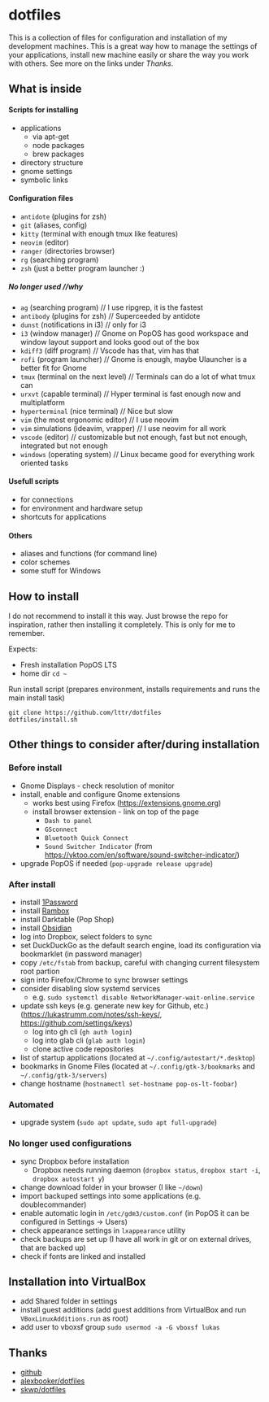 # dotfiles

This is a collection of files for configuration and installation of my
development machines. This is a great way how to manage the settings of your
applications, install new machine easily or share the way you work with others.
See more on the links under _Thanks_.

## What is inside

#### Scripts for installing

- applications
  - via apt-get
  - node packages
  - brew packages
- directory structure
- gnome settings
- symbolic links

#### Configuration files

- `antidote` (plugins for zsh)
- `git` (aliases, config)
- `kitty` (terminal with enough tmux like features)
- `neovim` (editor)
- `ranger` (directories browser)
- `rg` (searching program)
- `zsh` (just a better program launcher :)

##### No longer used //why

- `ag` (searching program) // I use ripgrep, it is the fastest
- `antibody` (plugins for zsh) // Superceeded by antidote
- `dunst` (notifications in i3) // only for i3
- `i3` (window manager) // Gnome on PopOS has good workspace and window layout
  support and looks good out of the box
- `kdiff3` (diff program) // Vscode has that, vim has that
- `rofi` (program launcher) // Gnome is enough, maybe Ulauncher is a better fit
  for Gnome
- `tmux` (terminal on the next level) // Terminals can do a lot of what tmux can
- `urxvt` (capable terminal) // Hyper terminal is fast enough now and
  multiplatform
- `hyperterminal` (nice terminal) // Nice but slow
- `vim` (the most ergonomic editor) // I use neovim
- `vim` simulations (ideavim, vrapper) // I use neovim for all work
- `vscode` (editor) // customizable but not enough, fast but not enough,
  integrated but not enough
- `windows` (operating system) // Linux became good for everything work oriented
  tasks

#### Usefull scripts

- for connections
- for environment and hardware setup
- shortcuts for applications

#### Others

- aliases and functions (for command line)
- color schemes
- some stuff for Windows

## How to install

I do not recommend to install it this way. Just browse the repo for inspiration,
rather then installing it completely. This is only for me to remember.

Expects:

- Fresh installation PopOS LTS
- home dir `cd ~`

Run install script (prepares environment, installs requirements and runs the
main install task)

```
git clone https://github.com/lttr/dotfiles
dotfiles/install.sh
```

## Other things to consider after/during installation

### Before install

- Gnome Displays - check resolution of monitor
- install, enable and configure Gnome extensions
  - works best using Firefox (https://extensions.gnome.org)
  - install browser extension - link on top of the page
    - `Dash to panel`
    - `GSconnect`
    - `Bluetooth Quick Connect`
    - `Sound Switcher Indicator` (from
      https://yktoo.com/en/software/sound-switcher-indicator/)
- upgrade PopOS if needed (`pop-upgrade release upgrade`)

### After install

- install [1Password](https://1password.com/downloads/linux)
- install [Rambox](https://rambox.app/download-linux/)
- install Darktable (Pop Shop)
- install [Obsidian](https://obsidian.md/download)
- log into Dropbox, select folders to sync
- set DuckDuckGo as the default search engine, load its configuration via
  bookmarklet (in password manager)
- copy `/etc/fstab` from backup, careful with changing current filesystem root
  partion
- sign into Firefox/Chrome to sync browser settings
- consider disabling slow systemd services
  - e.g. `sudo systemctl disable NetworkManager-wait-online.service`
- update ssh keys (e.g. generate new key for Github, etc.)
  (https://lukastrumm.com/notes/ssh-keys/, https://github.com/settings/keys)
  - log into gh cli (`gh auth login`)
  - log into glab cli (`glab auth login`)
  - clone active code repositories
- list of startup applications (located at `~/.config/autostart/*.desktop`)
- bookmarks in Gnome Files (located at `~/.config/gtk-3/bookmarks` and
  `~/.config/gtk-3/servers`)
- change hostname (`hostnamectl set-hostname pop-os-lt-foobar`)

### Automated

- upgrade system (`sudo apt update`, `sudo apt full-upgrade`)

### No longer used configurations

- sync Dropbox before installation
  - Dropbox needs running daemon (`dropbox status`, `dropbox start -i`,
    `dropbox autostart y`)
- change download folder in your browser (I like `~/down`)
- import backuped settings into some applications (e.g. doublecommander)
- enable automatic login in `/etc/gdm3/custom.conf` (in PopOS it can be
  configured in Settings -> Users)
- check appearance settings in `lxappearance` utility
- check backups are set up (I have all work in git or on external drives, that
  are backed up)
- check if fonts are linked and installed

## Installation into VirtualBox

- add Shared folder in settings
- install guest additions (add guest additions from VirtualBox and run
  `VBoxLinuxAdditions.run` as root)
- add user to vboxsf group `sudo usermod -a -G vboxsf lukas`

## Thanks

- [github](http://dotfiles.github.io/)
- [alexbooker/dotfiles](https://github.com/alexbooker/dotfiles)
- [skwp/dotfiles](https://github.com/skwp/dotfiles)
